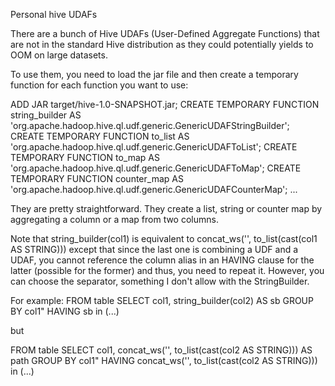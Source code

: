Personal hive UDAFs

There are a bunch of Hive UDAFs (User-Defined Aggregate Functions) that are not in the standard Hive distribution as they could potentially yields to OOM on large datasets.

To use them, you need to load the jar file and then create a temporary function for each function you want to use:

ADD JAR target/hive-1.0-SNAPSHOT.jar;
CREATE TEMPORARY FUNCTION string_builder AS 'org.apache.hadoop.hive.ql.udf.generic.GenericUDAFStringBuilder';
CREATE TEMPORARY FUNCTION to_list AS 'org.apache.hadoop.hive.ql.udf.generic.GenericUDAFToList';
CREATE TEMPORARY FUNCTION to_map AS 'org.apache.hadoop.hive.ql.udf.generic.GenericUDAFToMap';
CREATE TEMPORARY FUNCTION counter_map AS 'org.apache.hadoop.hive.ql.udf.generic.GenericUDAFCounterMap';
...

They are pretty straightforward. They create a list, string or counter map by aggregating a column or a map from two columns.

Note that string_builder(col1) is equivalent to concat_ws('', to_list(cast(col1 AS STRING))) except that since the last one is combining a UDF and a UDAF, you cannot reference the column alias in an HAVING clause for the latter (possible for the former) and thus, you need to repeat it. However, you can choose the separator, something I don't allow with the StringBuilder.

For example:
FROM table
SELECT col1, string_builder(col2) AS sb
GROUP BY col1"
HAVING sb in (...)

but

FROM table
SELECT col1, concat_ws('', to_list(cast(col2 AS STRING))) AS path
GROUP BY col1"
HAVING concat_ws('', to_list(cast(col2 AS STRING))) in (...)
